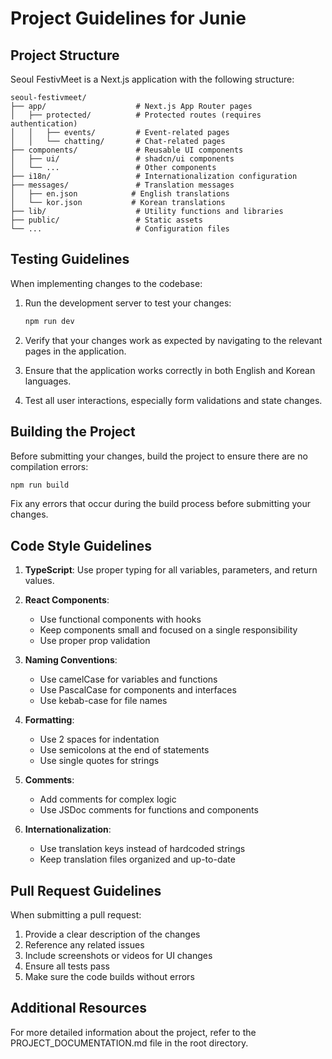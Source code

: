 # Project Guidelines for Junie

## Project Structure

Seoul FestivMeet is a Next.js application with the following structure:

```
seoul-festivmeet/
├── app/                    # Next.js App Router pages
│   ├── protected/          # Protected routes (requires authentication)
│   │   ├── events/         # Event-related pages
│   │   └── chatting/       # Chat-related pages
├── components/             # Reusable UI components
│   ├── ui/                 # shadcn/ui components
│   └── ...                 # Other components
├── i18n/                   # Internationalization configuration
├── messages/               # Translation messages
│   ├── en.json            # English translations
│   └── kor.json           # Korean translations
├── lib/                    # Utility functions and libraries
├── public/                 # Static assets
└── ...                     # Configuration files
```

## Testing Guidelines

When implementing changes to the codebase:

1. Run the development server to test your changes:
   ```bash
   npm run dev
   ```

2. Verify that your changes work as expected by navigating to the relevant pages in the application.

3. Ensure that the application works correctly in both English and Korean languages.

4. Test all user interactions, especially form validations and state changes.

## Building the Project

Before submitting your changes, build the project to ensure there are no compilation errors:

```bash
npm run build
```

Fix any errors that occur during the build process before submitting your changes.

## Code Style Guidelines

1. **TypeScript**: Use proper typing for all variables, parameters, and return values.

2. **React Components**:
   - Use functional components with hooks
   - Keep components small and focused on a single responsibility
   - Use proper prop validation

3. **Naming Conventions**:
   - Use camelCase for variables and functions
   - Use PascalCase for components and interfaces
   - Use kebab-case for file names

4. **Formatting**:
   - Use 2 spaces for indentation
   - Use semicolons at the end of statements
   - Use single quotes for strings

5. **Comments**:
   - Add comments for complex logic
   - Use JSDoc comments for functions and components

6. **Internationalization**:
   - Use translation keys instead of hardcoded strings
   - Keep translation files organized and up-to-date

## Pull Request Guidelines

When submitting a pull request:

1. Provide a clear description of the changes
2. Reference any related issues
3. Include screenshots or videos for UI changes
4. Ensure all tests pass
5. Make sure the code builds without errors

## Additional Resources

For more detailed information about the project, refer to the PROJECT_DOCUMENTATION.md file in the root directory.